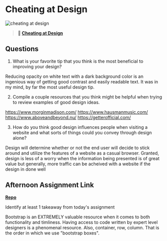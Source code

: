# Cheating at Design

![cheating at design](https://bcw.blob.core.windows.net/public/img/courses/5247609446691139)

> **📖 [Cheating at Design](https://codeworksacademy.com/fs-student-guide/resources/wk1/04-Cheating-at-Design)**

## Questions

1. What is your favorite tip that you think is the most beneficial to improving your design?

Reducing opacity on white text with a dark background color is an ingenious way of getting good contrast and easily readable text. It was in my mind, by far the most useful design tip.


2. Compile a couple resources that you think might be helpful when trying to review examples of good design ideas.

https://www.morginmadison.com/
https://www.hausmanmusic.com/
https://www.aboveandbeyond.nu/
https://getterofficial.com/

3. How do you think good design influences people when visiting a website and what sorts of things could you convey through design alone?

Design will determine whether or not the end user will decide to stick around and utilize the features of a website as a casual browser. Granted, design is less of a worry when the information being presented is of great value but generally, more traffic can be acheived with a website if the design in done well

## Afternoon Assignment Link

**[Repo](https://github.com/havenfricke/afternoonchallenge2.2.22)**

Identify at least 1 takeaway from today's assignment

Bootstrap is an EXTREMELY valuable resource when it comes to both functionality and timliness. Having access to code written by expert level designers is a phenomenal resource. Also, container, row, column. That is the order in which we use "bootstrap boxes".
